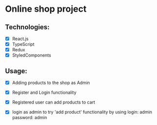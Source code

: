 # Online shop project

## Technologies:


- [x] React.js
- [x] TypeScript
- [x] Redux
- [x] StyledComponents

## Usage:

- [x] Adding products to the shop as Admin
- [x] Register and Login functionality
- [x] Registered user can add products to cart

- [x]  login as admin to try 'add product' functionality by using login: admin password: admin 
